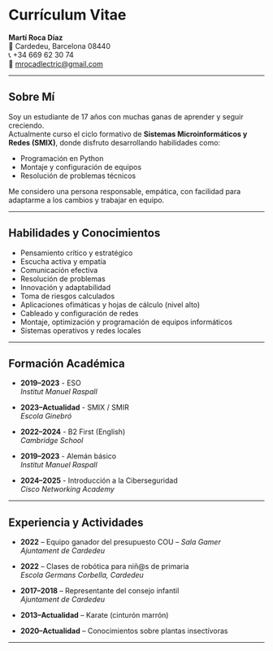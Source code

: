 # Currículum Vitae

**Martí Roca Díaz**  
📍 Cardedeu, Barcelona 08440  
📞 +34 669 62 30 74  
📧 mrocadlectric@gmail.com  

---

## Sobre Mí

Soy un estudiante de 17 años con muchas ganas de aprender y seguir creciendo.  
Actualmente curso el ciclo formativo de **Sistemas Microinformáticos y Redes (SMIX)**, donde disfruto desarrollando habilidades como:

- Programación en Python  
- Montaje y configuración de equipos  
- Resolución de problemas técnicos

Me considero una persona responsable, empática, con facilidad para adaptarme a los cambios y trabajar en equipo.

---

## Habilidades y Conocimientos

- Pensamiento crítico y estratégico  
- Escucha activa y empatía  
- Comunicación efectiva  
- Resolución de problemas  
- Innovación y adaptabilidad  
- Toma de riesgos calculados  
- Aplicaciones ofimáticas y hojas de cálculo (nivel alto)  
- Cableado y configuración de redes  
- Montaje, optimización y programación de equipos informáticos  
- Sistemas operativos y redes locales  

---

## Formación Académica

- **2019–2023** - ESO  
  *Institut Manuel Raspall*  

- **2023–Actualidad** - SMIX / SMIR  
  *Escola Ginebró*  

- **2022–2024** - B2 First (English)  
  *Cambridge School*  

- **2019–2023** - Alemán básico  
  *Institut Manuel Raspall*  

- **2024–2025** - Introducción a la Ciberseguridad  
  *Cisco Networking Academy*

---

## Experiencia y Actividades

- **2022** – Equipo ganador del presupuesto COU – *Sala Gamer*  
  *Ajuntament de Cardedeu*

- **2022** – Clases de robótica para niñ@s de primaria  
  *Escola Germans Corbella, Cardedeu*

- **2017–2018** – Representante del consejo infantil  
  *Ajuntament de Cardedeu*

- **2013–Actualidad** – Karate (cinturón marrón)  

- **2020–Actualidad** – Conocimientos sobre plantas insectívoras  

---
